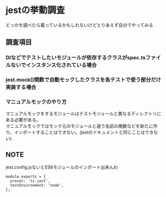 # jestの挙動調査

どっかを調べたら載っているかもしれないけどとりあえず自分でやってみる  

## 調査項目

### DIなどでテストしたいモジュールが依存するクラスがspec.tsファイルないでインスタンス化されている場合
### jest.mock()関数で自動モックしたクラスを各テストで使う部分だけ実装する場合

### マニュアルモックのやり方
マニュアルモックをするモジュールはテストモジュールと異なるディレクトリにある必要がある。  
マニュアルモックではモック元のモジュールと違う名前の関数などを新たに作り、インポートすることはできない。(jestのドキュメントと同じことはできない) . 

## NOTE
jest.config.jsないとES6モジュールのインポート出来んわ  

```
module.exports = {
  preset: 'ts-jest',
  testEnvironment: 'node',
};
```
